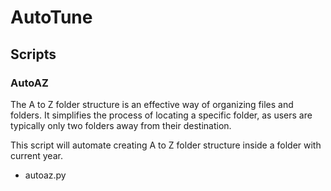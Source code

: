 # AutoTune


## Scripts

### AutoAZ

The A to Z folder structure is an effective way of organizing files and folders. It simplifies the process of locating a specific folder, as users are typically only two folders away from their destination.

This script will automate creating A to Z folder structure inside a folder with current year.

- autoaz.py
